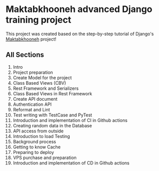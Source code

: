 # Maktabkhooneh advanced Django training project

This project was created based on the step-by-step tutorial of Django's [Maktabkhooneh](https://maktabkhooneh.org/course/%D8%A2%D9%85%D9%88%D8%B2%D8%B4-%D8%AC%D9%86%DA%AF%D9%88-%D9%BE%DB%8C%D8%B4%D8%B1%D9%81%D8%AA%D9%87-mk1438/) project!


## All Sections

1. Intro
2. Project preparation
3. Create Model for the project
4. Class Based Views (CBV)
5. Rest Framework and Serializers
6. Class Based Views in Rest Framework
7. Create API document
8. Authentication API
9. Reformat and Lint
10. Test writing with TestCase and PyTest
11. Introduction and implementation of CI in Github actions
12. Creating random data in the Database
13. API access from outside
14. Introduction to load Testing
15. Background process
16. Getting to know Cache
17. Preparing to deploy
18. VPS purchase and preparation
19. Introduction and implementation of CD in Github actions

